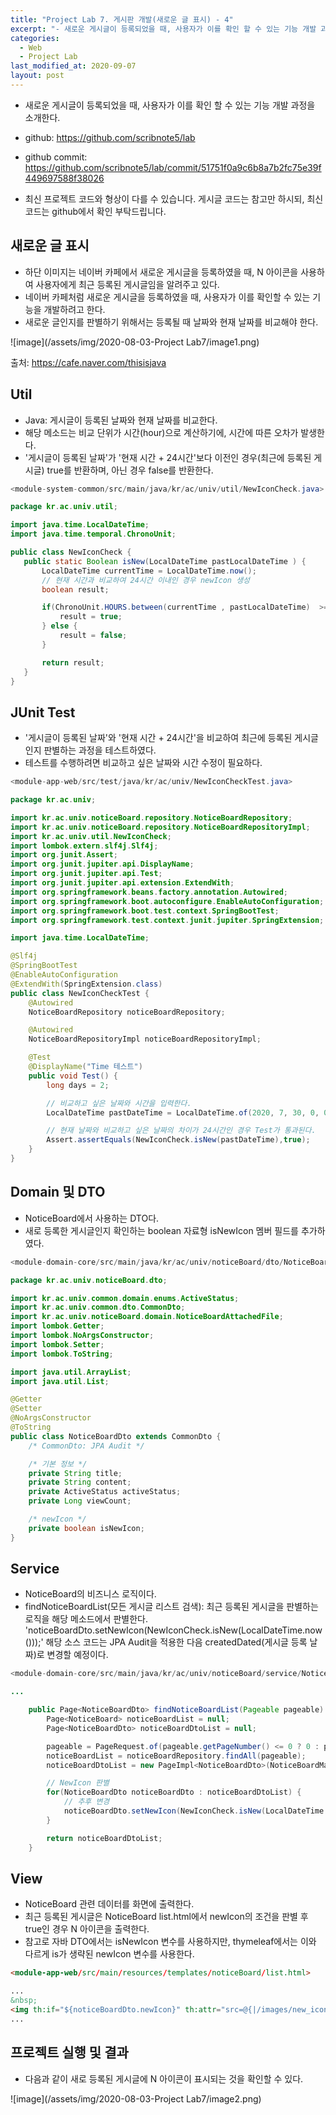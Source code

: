 ```yaml
---
title: "Project Lab 7. 게시판 개발(새로운 글 표시) - 4"
excerpt: "- 새로운 게시글이 등록되었을 때, 사용자가 이를 확인 할 수 있는 기능 개발 과정을 소개한다."
categories:
  - Web
  - Project Lab
last_modified_at: 2020-09-07
layout: post
---
```

- 새로운 게시글이 등록되었을 때, 사용자가 이를 확인 할 수 있는 기능 개발 과정을 소개한다.



- github: <https://github.com/scribnote5/lab>
- github commit: <https://github.com/scribnote5/lab/commit/51751f0a9c6b8a7b2fc75e39f449697588f38026>

- 최신 프로젝트 코드와 형상이 다를 수 있습니다. 게시글 코드는 참고만 하시되, 최신 코드는 github에서 확인 부탁드립니다.



## 새로운 글 표시
- 하단 이미지는 네이버 카페에서 새로운 게시글을 등록하였을 때, N 아이콘을 사용하여 사용자에게 최근 등록된 게시글임을 알려주고 있다.
- 네이버 카페처럼 새로운 게시글을 등록하였을 때, 사용자가 이를 확인할 수 있는 기능을 개발하려고 한다.
- 새로운 글인지를 판별하기 위해서는 등록될 때 날짜와 현재 날짜를 비교해야 한다.

![image](/assets/img/2020-08-03-Project Lab7/image1.png)

출처: <https://cafe.naver.com/thisisjava>



## Util
- Java: 게시글이 등록된 날짜와 현재 날짜를 비교한다.
- 해당 메소드는 비교 단위가 시간(hour)으로 계산하기에, 시간에 따른 오차가 발생한다.
- '게시글이 등록된 날짜'가 '현재 시간 + 24시간'보다 이전인 경우(최근에 등록된 게시글) true를 반환하며, 아닌 경우 false를 반환한다.

```java
<module-system-common/src/main/java/kr/ac/univ/util/NewIconCheck.java>

package kr.ac.univ.util;

import java.time.LocalDateTime;
import java.time.temporal.ChronoUnit;

public class NewIconCheck {
   public static Boolean isNew(LocalDateTime pastLocalDateTime ) {
       LocalDateTime currentTime = LocalDateTime.now();
       // 현재 시간과 비교하여 24시간 이내인 경우 newIcon 생성
       boolean result;

       if(ChronoUnit.HOURS.between(currentTime , pastLocalDateTime)  >= -24 ) {
           result = true;
       } else {
           result = false;
       }

       return result;
   }
}
```



## JUnit Test
- '게시글이 등록된 날짜'와 '현재 시간 + 24시간'을 비교하여 최근에 등록된 게시글인지 판별하는 과정을 테스트하였다.
- 테스트를 수행하려면 비교하고 싶은 날짜와 시간 수정이 필요하다.

```java
<module-app-web/src/test/java/kr/ac/univ/NewIconCheckTest.java>

package kr.ac.univ;

import kr.ac.univ.noticeBoard.repository.NoticeBoardRepository;
import kr.ac.univ.noticeBoard.repository.NoticeBoardRepositoryImpl;
import kr.ac.univ.util.NewIconCheck;
import lombok.extern.slf4j.Slf4j;
import org.junit.Assert;
import org.junit.jupiter.api.DisplayName;
import org.junit.jupiter.api.Test;
import org.junit.jupiter.api.extension.ExtendWith;
import org.springframework.beans.factory.annotation.Autowired;
import org.springframework.boot.autoconfigure.EnableAutoConfiguration;
import org.springframework.boot.test.context.SpringBootTest;
import org.springframework.test.context.junit.jupiter.SpringExtension;

import java.time.LocalDateTime;

@Slf4j
@SpringBootTest
@EnableAutoConfiguration
@ExtendWith(SpringExtension.class)
public class NewIconCheckTest {
    @Autowired
    NoticeBoardRepository noticeBoardRepository;

    @Autowired
    NoticeBoardRepositoryImpl noticeBoardRepositoryImpl;

    @Test
    @DisplayName("Time 테스트")
    public void Test() {
        long days = 2;

        // 비교하고 싶은 날짜와 시간을 입력한다.
        LocalDateTime pastDateTime = LocalDateTime.of(2020, 7, 30, 0, 0, 0, 0);

        // 현재 날짜와 비교하고 싶은 날짜의 차이가 24시간인 경우 Test가 통과된다.
        Assert.assertEquals(NewIconCheck.isNew(pastDateTime),true);
    }
}
```



## Domain 및 DTO
- NoticeBoard에서 사용하는 DTO다.
- 새로 등록한 게시글인지 확인하는 boolean 자료형 isNewIcon 멤버 필드를 추가하였다.

```java
<module-domain-core/src/main/java/kr/ac/univ/noticeBoard/dto/NoticeBoardDto.java>

package kr.ac.univ.noticeBoard.dto;

import kr.ac.univ.common.domain.enums.ActiveStatus;
import kr.ac.univ.common.dto.CommonDto;
import kr.ac.univ.noticeBoard.domain.NoticeBoardAttachedFile;
import lombok.Getter;
import lombok.NoArgsConstructor;
import lombok.Setter;
import lombok.ToString;

import java.util.ArrayList;
import java.util.List;

@Getter
@Setter
@NoArgsConstructor
@ToString
public class NoticeBoardDto extends CommonDto {
    /* CommonDto: JPA Audit */

    /* 기본 정보 */
    private String title;
    private String content;
    private ActiveStatus activeStatus;
    private Long viewCount;

    /* newIcon */
    private boolean isNewIcon;
}
```



## Service
- NoticeBoard의 비즈니스 로직이다.
- findNoticeBoardList(모든 게시글 리스트 검색): 최근 등록된 게시글을 판별하는 로직을 해당  메소드에서 판별한다. 'noticeBoardDto.setNewIcon(NewIconCheck.isNew(LocalDateTime.now()));' 해당 소스 코드는 JPA Audit을 적용한 다음 createdDated(게시글 등록 날짜)로 변경할 예정이다.

```java
<module-domain-core/src/main/java/kr/ac/univ/noticeBoard/service/NoticeBoardService.java>

...

    public Page<NoticeBoardDto> findNoticeBoardList(Pageable pageable) {
        Page<NoticeBoard> noticeBoardList = null;
        Page<NoticeBoardDto> noticeBoardDtoList = null;

        pageable = PageRequest.of(pageable.getPageNumber() <= 0 ? 0 : pageable.getPageNumber() - 1, pageable.getPageSize(), Sort.Direction.DESC, "idx");
        noticeBoardList = noticeBoardRepository.findAll(pageable);
        noticeBoardDtoList = new PageImpl<NoticeBoardDto>(NoticeBoardMapper.INSTANCE.toDto(noticeBoardList.getContent()), pageable, noticeBoardList.getTotalElements());

        // NewIcon 판별
        for(NoticeBoardDto noticeBoardDto : noticeBoardDtoList) {
            // 추후 변경
            noticeBoardDto.setNewIcon(NewIconCheck.isNew(LocalDateTime.now()));
        }

        return noticeBoardDtoList;
    }
```



## View
- NoticeBoard 관련 데이터를 화면에 출력한다.
- 최근 등록된 게시글은 NoticeBoard list.html에서 newIcon의 조건을 판별 후 true인 경우 N 아이콘을 출력한다.
- 참고로 자바 DTO에서는 isNewIcon 변수를 사용하지만, thymeleaf에서는 이와 다르게 is가 생략된 newIcon 변수를 사용한다.

```html
<module-app-web/src/main/resources/templates/noticeBoard/list.html>

...
&nbsp;
<img th:if="${noticeBoardDto.newIcon}" th:attr="src=@{|/images/new_icon.png|}" th:style="'width: 15px; height: 15px'" />
...
```



## 프로젝트 실행 및 결과
- 다음과 같이 새로 등록된 게시글에 N 아이콘이 표시되는 것을 확인할 수 있다.

![image](/assets/img/2020-08-03-Project Lab7/image2.png)
